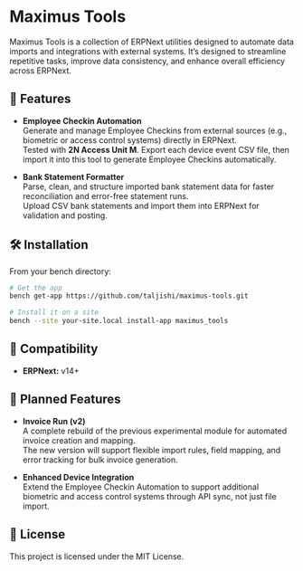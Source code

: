# Maximus Tools

Maximus Tools is a collection of ERPNext utilities designed to automate data imports and integrations with external systems.
It’s designed to streamline repetitive tasks, improve data consistency, and enhance overall efficiency across ERPNext.

## 🚀 Features

- **Employee Checkin Automation**  
  Generate and manage Employee Checkins from external sources (e.g., biometric or access control systems) directly in ERPNext.  
  Tested with **2N Access Unit M**. Export each device event CSV file, then import it into this tool to generate Employee Checkins automatically.

- **Bank Statement Formatter**  
  Parse, clean, and structure imported bank statement data for faster reconciliation and error-free statement runs.  
  Upload CSV bank statements and import them into ERPNext for validation and posting.

## 🛠️ Installation

From your bench directory:

```bash
# Get the app
bench get-app https://github.com/taljishi/maximus-tools.git

# Install it on a site
bench --site your-site.local install-app maximus_tools
```

## 🧩 Compatibility
- **ERPNext:** v14+

## 💫 Planned Features

- **Invoice Run (v2)**  
  A complete rebuild of the previous experimental module for automated invoice creation and mapping.  
  The new version will support flexible import rules, field mapping, and error tracking for bulk invoice generation.

- **Enhanced Device Integration**  
  Extend the Employee Checkin Automation to support additional biometric and access control systems through API sync, not just file import.

## 📜 License

This project is licensed under the MIT License.

